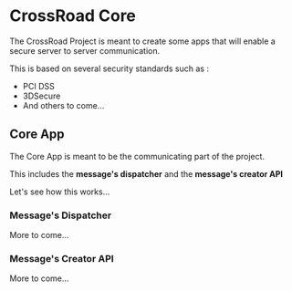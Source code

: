 # CrossRoad Core

The CrossRoad Project is meant to create some apps that will enable a secure server to server communication.

This is based on several security standards such as : 

* PCI DSS
* 3DSecure
* And others to come...

## Core App 

The Core App is meant to be the communicating part of the project.

This includes the **message's dispatcher** and the **message's creator API**

Let's see how this works...

### Message's Dispatcher

More to come...

### Message's Creator API 

More to come...

